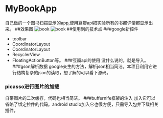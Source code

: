 # MyBookApp
自己做的一个图书扫描显示的app,使用豆瓣api把实验所有的书都详情都显示出来。
##效果图
![book](https://github.com/reallin/MyBookApp/blob/master/book1.png)
![book](https://github.com/reallin/MyBookApp/blob/master/book2.png)
##使用到的技术点
###google新控件
  * toolbar
  * CoordinatorLayout
  * CoordinatorLayout
  * RecyclerView
  * FloatingActionButton等。
###豆瓣api的使用
  没什么说的，就是导入。
###gson解析数据
  google亲生的方法，解析json相当简洁。本项目利用它进行结构复杂的json的读取，想了解的可以看下源码。
### picasso进行图片的加载
  自带图片的二次缓存，代码也相当简洁。
###buffernife框架的注入
  加入它可以省略了绑定控件的代码。android studio加入它也很方便，只需导入包并下载相关插件。
